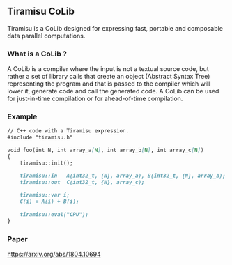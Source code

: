 ## Tiramisu CoLib
Tiramisu is a CoLib designed for expressing fast, portable and composable data parallel computations.

### What is a CoLib ?
A CoLib is a compiler where the input is not a textual source code, but rather a set of library calls that create an object (Abstract Syntax Tree) representing the program and that is passed to the compiler which will lower it, generate code and call the generated code.  A CoLib can be used for just-in-time compilation or for ahead-of-time compilation.

### Example

```markdown
// C++ code with a Tiramisu expression.
#include "tiramisu.h"

void foo(int N, int array_a[N], int array_b[N], int array_c[N])
{
    tiramisu::init();

    tiramisu::in   A(int32_t, {N}, array_a), B(int32_t, {N}, array_b);
    tiramisu::out  C(int32_t, {N}, array_c);
    
    tiramisu::var i;
    C(i) = A(i) + B(i);
    
    tiramisu::eval("CPU");
}
```


### Paper

https://arxiv.org/abs/1804.10694

